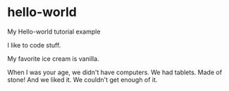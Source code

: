 # hello-world
My Hello-world tutorial example

I like to code stuff.

My favorite ice cream is vanilla.

When I was your age, we didn't have computers. We had tablets. Made of stone! And we liked it. We couldn't get enough of it.
